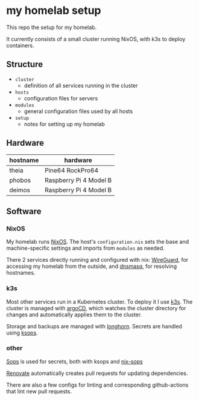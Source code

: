 # my homelab setup

This repo the setup for my homelab.

It currently consists of a small cluster running NixOS, with k3s to deploy
containers.

## Structure

- `cluster`
  - definition of all services running in the cluster
- `hosts`
  - configuration files for servers
- `modules`
  - general configuration files used by all hosts
- `setup`
  - notes for setting up my homelab

## Hardware

| hostname | hardware               |
| -------- | ---------------------- |
| theia    | Pine64 RockPro64       |
| phobos   | Raspberry Pi 4 Model B |
| deimos   | Raspberry Pi 4 Model B |

## Software

### NixOS

My homelab runs [NixOS](https://nixos.org/). The host's `configuration.nix` sets
the base and machine-specific settings and imports from `modules` as needed.

There 2 services directly running and configured with nix:
[WireGuard](https://www.wireguard.com/), for accessing my homelab from the
outside, and [dnsmasq](https://dnsmasq.org/), for resolving hostnames.

### k3s

Most other services run in a Kubernetes cluster. To deploy it I use
[k3s](https://k3s.io/). The cluster is managed with
[argoCD](https://argoproj.github.io/cd), which watches the cluster directory for
changes and automatically applies them to the cluster.

Storage and backups are managed with
[longhorn](https://github.com/longhorn/longhorn). Secrets are handled using
[ksops](https://github.com/viaduct-ai/kustomize-sops).

### other

[Sops](https://github.com/mozilla/sops) is used for secrets, both with ksops and
[nix-sops](https://github.com/Mic92/sops-nix)

[Renovate](https://github.com/renovatebot/renovate) automatically creates pull
requests for updating dependencies.

There are also a few configs for linting and corresponding github-actions that
lint new pull requests.
